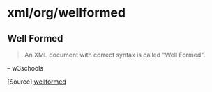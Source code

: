 # xml/org/wellformed

## Well Formed

> An XML document with correct syntax is called "Well Formed".

– w3schools

[Source] [wellformed]

[wellformed]: http://www.w3schools.com/xml/xml_doctypes.asp
